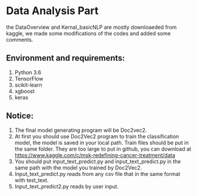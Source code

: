 # Data Analysis Part
the DataOverview and Kernal_basicNLP are mostly downloaeded from kaggle, we made some modifications of the codes and added some comments. 

## Environment and requirements: 
1. Python 3.6 
2. TensorFlow 
3. scikit-learn 
4. xgboost
5. keras

## Notice:
1. The final model generating program will be Doc2vec2.
2. At first you should use Doc2Vec2 program to train the classification model, the model is saved in your local path. Train files should be put in the same folder. They are too large to put in github, you can download at https://www.kaggle.com/c/msk-redefining-cancer-treatment/data
3. You should put input_text_predict.py and input_text_predict.py in the same path with the model you trained by Doc2Vec2.
4. Input_text_predict.py reads from any csv file that in the same format with test_text.
5. Input_text_predict2.py reads by user input. 


